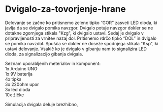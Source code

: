 # Dvigalo-za-tovorjenje-hrane

Delovanje se začne ko pritisnemo zeleno tipko “GOR” zasveti LED dioda, ki javlja da se dvigalo pomika navzgor. Dvigalo potuje navzgor dokler se ne dotakne zgornjega stikala "Kzg", ki dvigalo ustavi. Sedaj je dvigalo v pripravljenosti za vrnitev nazaj dol. Pritisnemo rdrčo tipko “DOL” in dvigalo se pomika navzdol. Spušča se dokler ne doseže spodnjega stikala "Ksp", ki ustavi delovanje. Vsakič ko je dvigalo v gibanju nam to signalizira LED dioda, za signalizacijo gibanja dvigala.

Seznam uporabljenih meterialov in komponent:\
1x Arduino UNO  
1x 9V baterija\
4x tipka\
3x 220ohm upor\
3x led dioda\
10x žičke

Simulacija dvigala deluje brezhibno,
